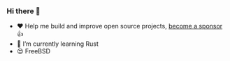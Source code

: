 ### Hi there 👋

- :heart: Help me build and improve open source projects, [become a sponsor](https://github.com/sponsors/nbari) :thumbsup:
- 🌱 I’m currently learning Rust
- :heart_eyes: FreeBSD

<!--
**nbari/nbari** is a ✨ _special_ ✨ repository because its `README.md` (this file) appears on your GitHub profile.

Here are some ideas to get you started:

- 🌱 I’m currently learning ...
- 👯 I’m looking to collaborate on ...
- 🤔 I’m looking for help with ...
- 💬 Ask me about ...
- 📫 How to reach me: ...
- 😄 Pronouns: ...
- ⚡ Fun fact: ...
-->
